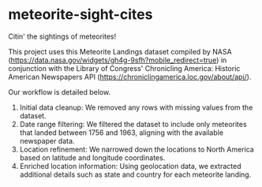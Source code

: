 # meteorite-sight-cites
Citin' the sightings of meteorites!

This project uses this Meteorite Landings dataset compiled by NASA (https://data.nasa.gov/widgets/gh4g-9sfh?mobile_redirect=true) in conjunction with the Library of Congress' Chronicling America: Historic American Newspapers API (https://chroniclingamerica.loc.gov/about/api/). 

Our workflow is detailed below.

1. Initial data cleanup: We removed any rows with missing values from the dataset.
2. Date range filtering: We filtered the dataset to include only meteorites that landed between 1756 and 1963, aligning with the available newspaper data.
3. Location refinement:  We narrowed down the locations to North America based on latitude and longitude coordinates.
4. Enriched location information: Using geolocation data, we extracted additional details such as state and country for each meteorite landing.
